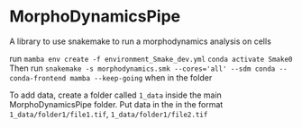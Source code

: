 # MorphoDynamicsPipe
A library to use snakemake to run a morphodynamics analysis on cells

run `mamba env create -f environment_Smake_dev.yml`
`conda activate Smake0`
Then run `snakemake -s morphodynamics.smk --cores='all' --sdm conda --conda-frontend mamba --keep-going` 
when in the folder


To add data, create a folder called `1_data` inside the main MorphoDynamicsPipe folder. 
Put data in the in the format `1_data/folder1/file1.tif`, `1_data/folder1/file2.tif`